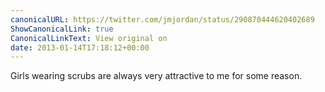 ```yaml
---
canonicalURL: https://twitter.com/jmjordan/status/290870444620402689
ShowCanonicalLink: true
CanonicalLinkText: View original on
date: 2013-01-14T17:18:12+00:00
---
```

Girls wearing scrubs are always very attractive to me for some reason.